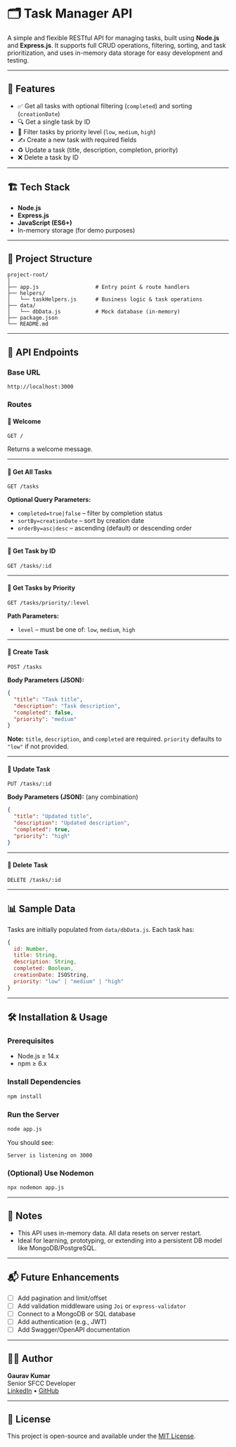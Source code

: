 # 🗂️ Task Manager API

A simple and flexible RESTful API for managing tasks, built using **Node.js** and **Express.js**. It supports full CRUD operations, filtering, sorting, and task prioritization, and uses in-memory data storage for easy development and testing.

---

## 🚀 Features

- ✅ Get all tasks with optional filtering (`completed`) and sorting (`creationDate`)
- 🔍 Get a single task by ID
- 🎯 Filter tasks by priority level (`low`, `medium`, `high`)
- ✍️ Create a new task with required fields
- ♻️ Update a task (title, description, completion, priority)
- ❌ Delete a task by ID

---

## 🏗️ Tech Stack

- **Node.js**
- **Express.js**
- **JavaScript (ES6+)**
- In-memory storage (for demo purposes)

---

## 📁 Project Structure

```
project-root/
│
├── app.js                  # Entry point & route handlers
├── helpers/
│   └── taskHelpers.js      # Business logic & task operations
├── data/
│   └── dbData.js           # Mock database (in-memory)
├── package.json
└── README.md
```

---

## 🔄 API Endpoints

### Base URL

```
http://localhost:3000
```

### Routes

#### 🔹 Welcome

```http
GET /
```
Returns a welcome message.

---

#### 🔹 Get All Tasks

```http
GET /tasks
```

**Optional Query Parameters:**
- `completed=true|false` – filter by completion status
- `sortBy=creationDate` – sort by creation date
- `orderBy=asc|desc` – ascending (default) or descending order

---

#### 🔹 Get Task by ID

```http
GET /tasks/:id
```

---

#### 🔹 Get Tasks by Priority

```http
GET /tasks/priority/:level
```

**Path Parameters:**
- `level` – must be one of: `low`, `medium`, `high`

---

#### 🔹 Create Task

```http
POST /tasks
```

**Body Parameters (JSON):**
```json
{
  "title": "Task title",
  "description": "Task description",
  "completed": false,
  "priority": "medium"
}
```

**Note:** `title`, `description`, and `completed` are required. `priority` defaults to `"low"` if not provided.

---

#### 🔹 Update Task

```http
PUT /tasks/:id
```

**Body Parameters (JSON):** (any combination)
```json
{
  "title": "Updated title",
  "description": "Updated description",
  "completed": true,
  "priority": "high"
}
```

---

#### 🔹 Delete Task

```http
DELETE /tasks/:id
```

---

## 📊 Sample Data

Tasks are initially populated from `data/dbData.js`. Each task has:

```js
{
  id: Number,
  title: String,
  description: String,
  completed: Boolean,
  creationDate: ISOString,
  priority: "low" | "medium" | "high"
}
```

---

## 🛠️ Installation & Usage

### Prerequisites

- Node.js ≥ 14.x
- npm ≥ 6.x

### Install Dependencies

```bash
npm install
```

### Run the Server

```bash
node app.js
```

You should see:

```
Server is listening on 3000
```

### (Optional) Use Nodemon

```bash
npx nodemon app.js
```

---

## 📌 Notes

- This API uses in-memory data. All data resets on server restart.
- Ideal for learning, prototyping, or extending into a persistent DB model like MongoDB/PostgreSQL.

---

## 📬 Future Enhancements

- [ ] Add pagination and limit/offset
- [ ] Add validation middleware using `Joi` or `express-validator`
- [ ] Connect to a MongoDB or SQL database
- [ ] Add authentication (e.g., JWT)
- [ ] Add Swagger/OpenAPI documentation

---

## 👨‍💻 Author

**Gaurav Kumar**  
Senior SFCC Developer  
[LinkedIn](https://www.linkedin.com/in/4roygaurav/) • [GitHub](https://github.com/gauravroy4/gauravroy4)

---

## 📄 License

This project is open-source and available under the [MIT License](LICENSE).